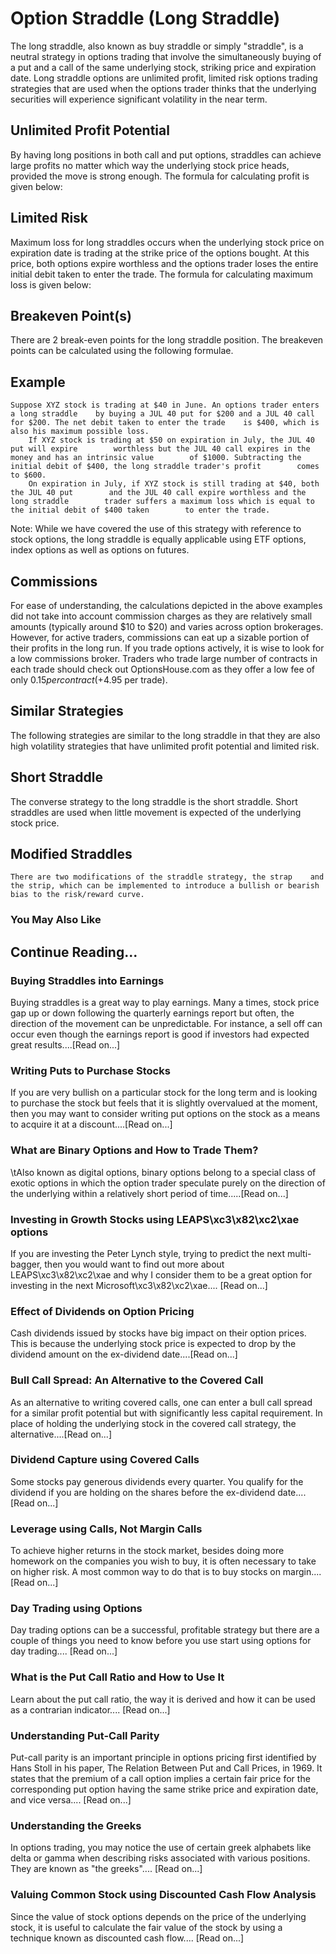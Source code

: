 # Option Straddle (Long Straddle)
The long straddle, also known as buy straddle or simply "straddle", is a neutral strategy in options trading that involve the simultaneously    buying of a put and a call    of the same underlying stock,         striking price and expiration date. 
Long straddle options are unlimited profit, limited risk options trading strategies that are    used when the options trader thinks that the underlying securities will experience significant    volatility in the near term.     

##     Unlimited Profit Potential
By having long positions in both call and put options, straddles can achieve large profits no matter which way the underlying stock price heads, provided the move is strong enough.
The formula for calculating profit is given below:

## Limited Risk
Maximum loss for long straddles occurs when the underlying stock price on expiration date is trading    at the strike price of the options bought. At this price, both options expire worthless    and the options trader loses the entire initial debit taken to enter the trade.
The formula for calculating maximum loss is given below:

## Breakeven Point(s)
There are 2 break-even points for the long straddle position. The breakeven points can be calculated using the following formulae.

## Example
    Suppose XYZ stock is trading at $40 in June. An options trader enters a long straddle    by buying a JUL 40 put for $200 and a JUL 40 call for $200. The net debit taken to enter the trade    is $400, which is also his maximum possible loss.
        If XYZ stock is trading at $50 on expiration in July, the JUL 40 put will expire        worthless but the JUL 40 call expires in the money and has an intrinsic value        of $1000. Subtracting the initial debit of $400, the long straddle trader's profit        comes to $600.    
        On expiration in July, if XYZ stock is still trading at $40, both the JUL 40 put        and the JUL 40 call expire worthless and the long straddle        trader suffers a maximum loss which is equal to the initial debit of $400 taken        to enter the trade.
Note: While we have covered the use of this strategy with reference to stock options, the long straddle is equally applicable using ETF options, index options as well as options on futures.

## Commissions
For ease of understanding, the calculations depicted in the above examples did not take into account commission charges as they are relatively small amounts (typically around $10 to $20) and varies across option brokerages.
However, for active traders, commissions can eat up a sizable portion of their profits in the long run. If you trade options actively, it is wise to look for a low commissions broker. Traders who trade large number of contracts in each trade should check out OptionsHouse.com as they offer a low fee of only $0.15 per contract (+$4.95 per trade).

## Similar Strategies
The following strategies are similar to the long straddle in that they are also high volatility strategies that have unlimited profit potential and limited risk.

## Short Straddle
The converse strategy to the long straddle is the short straddle. Short straddles are used when little movement is expected of    the underlying stock price.

## Modified Straddles
    There are two modifications of the straddle strategy, the strap    and the strip, which can be implemented to introduce a bullish or bearish bias to the risk/reward curve.

### You May Also Like

## Continue Reading...

### Buying Straddles into Earnings
Buying straddles is a great way to play earnings.        Many a times, stock price gap up or down following the quarterly earnings report        but often, the direction of the movement can be unpredictable. For instance, a sell        off can occur even though the earnings report is good if investors had expected        great results....[Read on...]

### Writing Puts to Purchase Stocks
If you are very bullish on a particular stock for the long term and is looking to        purchase the stock but feels that it is slightly overvalued at the moment, then        you may want to consider writing put options on the        stock as a means to acquire it at a discount....[Read on...]

### What are Binary Options and How to Trade Them?
\tAlso known as digital options, binary options belong to a special class of exotic options in which the option trader speculate purely on the direction of the underlying within a relatively short period of time.....[Read on...]

### Investing in Growth Stocks using LEAPS\xc3\x82\xc2\xae options
If you are investing the Peter Lynch style, trying to predict the next multi-bagger,    then you would want to find out more about LEAPS\xc3\x82\xc2\xae and why I consider them to be a great option for investing in the next Microsoft\xc3\x82\xc2\xae....        [Read on...]

### Effect of Dividends on Option Pricing
Cash dividends issued by stocks have big impact on their option prices. This is    because the underlying stock price is expected to drop by the dividend amount on the ex-dividend date....[Read on...]

### Bull Call Spread: An Alternative to the Covered Call
As an alternative to writing covered calls, one can enter a bull call spread for    a similar profit potential but with significantly less capital requirement. In    place of holding the underlying stock in the covered call strategy, the alternative....[Read on...]

### Dividend Capture using Covered Calls
Some stocks pay generous dividends every quarter. You qualify for the dividend if        you are holding on the shares before the ex-dividend date....[Read on...]

### Leverage using Calls, Not Margin Calls
To achieve higher returns in the stock market, besides doing more homework on the        companies you wish to buy, it is often necessary to        take on higher risk. A most common way to do that is to buy stocks on margin....[Read on...]

### Day Trading using Options
Day trading options can be a successful, profitable strategy but there are a couple of things you need to know before you use start using options for day trading.... [Read on...]

### What is the Put Call Ratio and How to Use It
Learn about the put call ratio, the way it is derived and how it can be used as a contrarian indicator.... [Read on...]

### Understanding Put-Call Parity
Put-call parity is an important principle in options pricing first identified by Hans Stoll in his paper, The Relation Between Put and Call Prices, in 1969. It states that the premium of a call option implies a certain fair price for the corresponding put option having the same strike price and expiration date, and vice versa.... [Read on...]

### Understanding the Greeks
In options trading, you may notice the use of certain greek alphabets like delta        or gamma when describing risks associated with various positions. They are known as "the greeks".... [Read on...]

### Valuing Common Stock using Discounted Cash Flow    Analysis
Since the value of stock options depends on the price of the underlying stock, it        is useful to calculate the fair value of the stock by using a technique known as        discounted cash flow....        [Read on...]
